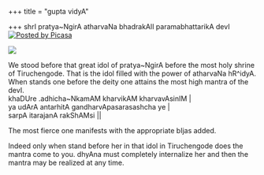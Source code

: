 +++
title = "gupta vidyA"

+++
shrI pratya\~NgirA atharvaNa bhadrakAlI paramabhattarikA devI[![Posted
by
Picasa](https://i1.wp.com/photos1.blogger.com/pbp.gif)](http://picasa.google.com/blogger/)

[![](https://i1.wp.com/photos1.blogger.com/hello/133/1300/400/pratyangira.jpg)](http://photos1.blogger.com/hello/133/1300/640/pratyangira.jpg)

We stood before that great idol of pratya\~NgirA before the most holy
shrine of Tiruchengode. That is the idol filled with the power of
atharvaNa hR^idyA. When stands one before the deity one attains the most
high mantra of the devI.  
khaDUre .adhicha\~NkamAM kharvikAM kharvavAsinIM |  
ya udArA antarhitA gandharvApasarasashcha ye |  
sarpA itarajanA rakShAMsi ||

The most fierce one manifests with the appropriate bIjas added.

Indeed only when stand before her in that idol in Tiruchengode does the
mantra come to you. dhyAna must completely internalize her and then the
mantra may be realized at any time.
